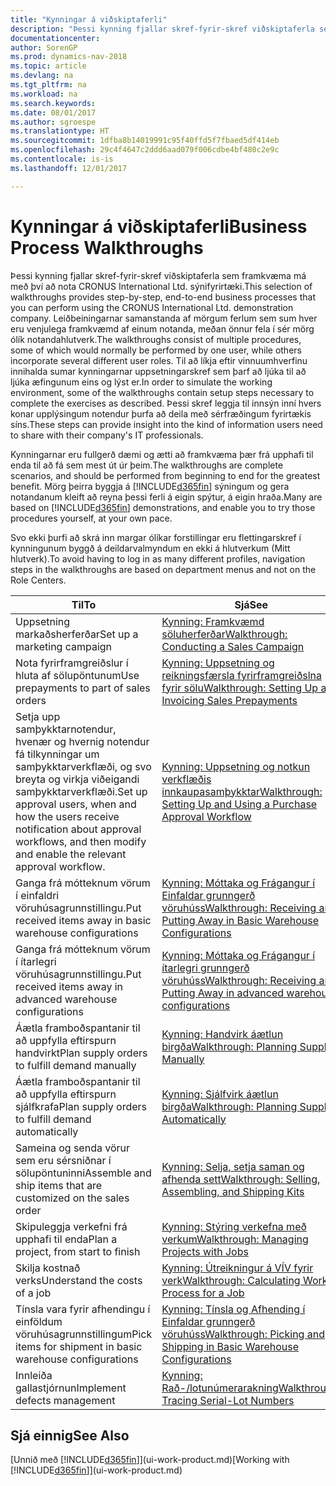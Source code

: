 ```yaml
---
title: "Kynningar á viðskiptaferli"
description: "Þessi kynning fjallar skref-fyrir-skref viðskiptaferla sem framkvæma má með því að nota CRONUS International Ltd. sýnifyrirtæki. Leiðbeiningarnar samanstanda af mörgum ferlum sem sum hver eru venjulega framkvæmd af einum notanda, meðan önnur fela í sér mörg ólík notandahlutverk. Til að líkja eftir vinnuumhverfinu innihalda sumar kynningarnar uppsetningarskref sem þarf að ljúka til að ljúka æfingunum eins og lýst er. Þessi skref leggja til innsýn inní hvers konar upplýsingum notendur þurfa að deila með sérfræðingum fyrirtækis síns."
documentationcenter: 
author: SorenGP
ms.prod: dynamics-nav-2018
ms.topic: article
ms.devlang: na
ms.tgt_pltfrm: na
ms.workload: na
ms.search.keywords: 
ms.date: 08/01/2017
ms.author: sgroespe
ms.translationtype: HT
ms.sourcegitcommit: 1dfba8b14019991c95f40ffd5f7fbaed5df414eb
ms.openlocfilehash: 29c4f4647c2ddd6aad079f006cdbe4bf480c2e9c
ms.contentlocale: is-is
ms.lasthandoff: 12/01/2017

---
```

# <a name="business-process-walkthroughs"></a><span data-ttu-id="26a72-106">Kynningar á viðskiptaferli</span><span class="sxs-lookup"><span data-stu-id="26a72-106">Business Process Walkthroughs</span></span>
<span data-ttu-id="26a72-107">Þessi kynning fjallar skref-fyrir-skref viðskiptaferla sem framkvæma má með því að nota CRONUS International Ltd. sýnifyrirtæki.</span><span class="sxs-lookup"><span data-stu-id="26a72-107">This selection of walkthroughs provides step-by-step, end-to-end business processes that you can perform using the CRONUS International Ltd. demonstration company.</span></span> <span data-ttu-id="26a72-108">Leiðbeiningarnar samanstanda af mörgum ferlum sem sum hver eru venjulega framkvæmd af einum notanda, meðan önnur fela í sér mörg ólík notandahlutverk.</span><span class="sxs-lookup"><span data-stu-id="26a72-108">The walkthroughs consist of multiple procedures, some of which would normally be performed by one user, while others incorporate several different user roles.</span></span> <span data-ttu-id="26a72-109">Til að líkja eftir vinnuumhverfinu innihalda sumar kynningarnar uppsetningarskref sem þarf að ljúka til að ljúka æfingunum eins og lýst er.</span><span class="sxs-lookup"><span data-stu-id="26a72-109">In order to simulate the working environment, some of the walkthroughs contain setup steps necessary to complete the exercises as described.</span></span> <span data-ttu-id="26a72-110">Þessi skref leggja til innsýn inní hvers konar upplýsingum notendur þurfa að deila með sérfræðingum fyrirtækis síns.</span><span class="sxs-lookup"><span data-stu-id="26a72-110">These steps can provide insight into the kind of information users need to share with their company's IT professionals.</span></span>  

 <span data-ttu-id="26a72-111">Kynningarnar eru fullgerð dæmi og ætti að framkvæma þær frá upphafi til enda til að fá sem mest út úr þeim.</span><span class="sxs-lookup"><span data-stu-id="26a72-111">The walkthroughs are complete scenarios, and should be performed from beginning to end for the greatest benefit.</span></span> <span data-ttu-id="26a72-112">Mörg þeirra byggja á [!INCLUDE[d365fin](includes/d365fin_md.md)] sýningum og gera notandanum kleift að reyna þessi ferli á eigin spýtur, á eigin hraða.</span><span class="sxs-lookup"><span data-stu-id="26a72-112">Many are based on [!INCLUDE[d365fin](includes/d365fin_md.md)] demonstrations, and enable you to try those procedures yourself, at your own pace.</span></span>  

 <span data-ttu-id="26a72-113">Svo ekki þurfi að skrá inn margar ólíkar forstillingar eru flettingarskref í kynningunum byggð á deildarvalmyndum en ekki á hlutverkum (Mitt hlutverk).</span><span class="sxs-lookup"><span data-stu-id="26a72-113">To avoid having to log in as many different profiles, navigation steps in the walkthroughs are based on department menus and not on the Role Centers.</span></span>  

|<span data-ttu-id="26a72-114">Til</span><span class="sxs-lookup"><span data-stu-id="26a72-114">To</span></span>|<span data-ttu-id="26a72-115">Sjá</span><span class="sxs-lookup"><span data-stu-id="26a72-115">See</span></span>|  
|--------|---------|  
|<span data-ttu-id="26a72-116">Uppsetning markaðsherferðar</span><span class="sxs-lookup"><span data-stu-id="26a72-116">Set up a marketing campaign</span></span>|[<span data-ttu-id="26a72-117">Kynning: Framkvæmd söluherferðar</span><span class="sxs-lookup"><span data-stu-id="26a72-117">Walkthrough: Conducting a Sales Campaign</span></span>](walkthrough-conducting-a-sales-campaign.md)|  
|<span data-ttu-id="26a72-118">Nota fyrirframgreiðslur í hluta af sölupöntunum</span><span class="sxs-lookup"><span data-stu-id="26a72-118">Use prepayments to part of sales orders</span></span>|[<span data-ttu-id="26a72-119">Kynning: Uppsetning og reikningsfærsla fyrirframgreiðslna fyrir sölu</span><span class="sxs-lookup"><span data-stu-id="26a72-119">Walkthrough: Setting Up and Invoicing Sales Prepayments</span></span>](walkthrough-setting-up-and-invoicing-sales-prepayments.md)|  
|<span data-ttu-id="26a72-120">Setja upp samþykktarnotendur, hvenær og hvernig notendur fá tilkynningar um samþykktarverkflæði, og svo breyta og virkja viðeigandi samþykktarverkflæði.</span><span class="sxs-lookup"><span data-stu-id="26a72-120">Set up approval users, when and how the users receive notification about approval workflows, and then modify and enable the relevant approval workflow.</span></span>|[<span data-ttu-id="26a72-121">Kynning: Uppsetning og notkun verkflæðis innkaupasamþykktar</span><span class="sxs-lookup"><span data-stu-id="26a72-121">Walkthrough: Setting Up and Using a Purchase Approval Workflow</span></span>](walkthrough-setting-up-and-using-a-purchase-approval-workflow.md)|  
|<span data-ttu-id="26a72-122">Ganga frá mótteknum vörum í einfaldri vöruhúsagrunnstillingu.</span><span class="sxs-lookup"><span data-stu-id="26a72-122">Put received items away in basic warehouse configurations</span></span>|[<span data-ttu-id="26a72-123">Kynning: Móttaka og Frágangur í Einfaldar grunngerð vöruhúss</span><span class="sxs-lookup"><span data-stu-id="26a72-123">Walkthrough: Receiving and Putting Away in Basic Warehouse Configurations</span></span>](walkthrough-receiving-and-putting-away-in-basic-warehousing.md)|  
|<span data-ttu-id="26a72-124">Ganga frá mótteknum vörum í ítarlegri vöruhúsagrunnstillingu.</span><span class="sxs-lookup"><span data-stu-id="26a72-124">Put received items away in advanced warehouse configurations</span></span>|[<span data-ttu-id="26a72-125">Kynning: Móttaka og Frágangur í ítarlegri grunngerð vöruhúss</span><span class="sxs-lookup"><span data-stu-id="26a72-125">Walkthrough: Receiving and Putting Away in advanced warehouse configurations</span></span>](walkthrough-receiving-and-putting-away-in-advanced-warehousing.md)|  
|<span data-ttu-id="26a72-126">Áætla framboðspantanir til að uppfylla eftirspurn handvirkt</span><span class="sxs-lookup"><span data-stu-id="26a72-126">Plan supply orders to fulfill demand manually</span></span>|[<span data-ttu-id="26a72-127">Kynning: Handvirk áætlun birgða</span><span class="sxs-lookup"><span data-stu-id="26a72-127">Walkthrough: Planning Supplies Manually</span></span>](walkthrough-planning-supplies-manually.md)|  
|<span data-ttu-id="26a72-128">Áætla framboðspantanir til að uppfylla eftirspurn sjálfkrafa</span><span class="sxs-lookup"><span data-stu-id="26a72-128">Plan supply orders to fulfill demand automatically</span></span>|[<span data-ttu-id="26a72-129">Kynning: Sjálfvirk áætlun birgða</span><span class="sxs-lookup"><span data-stu-id="26a72-129">Walkthrough: Planning Supplies Automatically</span></span>](walkthrough-planning-supplies-automatically.md)|  
|<span data-ttu-id="26a72-130">Sameina og senda vörur sem eru sérsniðnar í sölupöntuninni</span><span class="sxs-lookup"><span data-stu-id="26a72-130">Assemble and ship items that are customized on the sales order</span></span>|[<span data-ttu-id="26a72-131">Kynning: Selja, setja saman og afhenda sett</span><span class="sxs-lookup"><span data-stu-id="26a72-131">Walkthrough: Selling, Assembling, and Shipping Kits</span></span>](walkthrough-selling-assembling-and-shipping-kits.md)|  
|<span data-ttu-id="26a72-132">Skipuleggja verkefni frá upphafi til enda</span><span class="sxs-lookup"><span data-stu-id="26a72-132">Plan a project, from start to finish</span></span>|[<span data-ttu-id="26a72-133">Kynning: Stýring verkefna með verkum</span><span class="sxs-lookup"><span data-stu-id="26a72-133">Walkthrough: Managing Projects with Jobs</span></span>](walkthrough-managing-projects-with-jobs.md)|  
|<span data-ttu-id="26a72-134">Skilja kostnað verks</span><span class="sxs-lookup"><span data-stu-id="26a72-134">Understand the costs of a job</span></span>|[<span data-ttu-id="26a72-135">Kynning: Útreikningur á VÍV fyrir verk</span><span class="sxs-lookup"><span data-stu-id="26a72-135">Walkthrough: Calculating Work in Process for a Job</span></span>](walkthrough-calculating-work-in-process-for-a-job.md)|  
|<span data-ttu-id="26a72-136">Tínsla vara fyrir afhendingu í einföldum vöruhúsagrunnstillingum</span><span class="sxs-lookup"><span data-stu-id="26a72-136">Pick items for shipment in basic warehouse configurations</span></span>|[<span data-ttu-id="26a72-137">Kynning: Tínsla og Afhending í Einfaldar grunngerð vöruhúss</span><span class="sxs-lookup"><span data-stu-id="26a72-137">Walkthrough: Picking and Shipping in Basic Warehouse Configurations</span></span>](walkthrough-picking-and-shipping-in-basic-warehousing.md)|  
|<span data-ttu-id="26a72-138">Innleiða gallastjórnun</span><span class="sxs-lookup"><span data-stu-id="26a72-138">Implement defects management</span></span>|[<span data-ttu-id="26a72-139">Kynning: Rað-/lotunúmerarakning</span><span class="sxs-lookup"><span data-stu-id="26a72-139">Walkthrough: Tracing Serial-Lot Numbers</span></span>](walkthrough-tracing-serial-lot-numbers.md)|  

## <a name="see-also"></a><span data-ttu-id="26a72-140">Sjá einnig</span><span class="sxs-lookup"><span data-stu-id="26a72-140">See Also</span></span>
<span data-ttu-id="26a72-141">[Unnið með [!INCLUDE[d365fin](includes/d365fin_md.md)]](ui-work-product.md)</span><span class="sxs-lookup"><span data-stu-id="26a72-141">[Working with [!INCLUDE[d365fin](includes/d365fin_md.md)]](ui-work-product.md)</span></span>  


